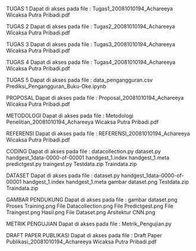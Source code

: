 TUGAS 1
Dapat di akses pada file :
Tugas1_20081010194_Achareeya Wicaksa Putra Pribadi.pdf

TUGAS 2
Dapat di akses pada file :
Tugas2_20081010194_Achareeya Wicaksa Putra Pribadi.pdf

TUGAS 3
Dapat di akses pada file :
Tugas3_20081010194_Achareeya Wicaksa Putra Pribadi.pdf

TUGAS 4
Dapat di akses pada file :
Tugas4_20081010194_Achareeya Wicaksa Putra Pribadi.pdf

TUGAS 5
Dapat di akses pada file :
data_pengangguran.csv
Prediksi_Pengangguran_Buku-Oke.ipynb

PROPOSAL
Dapat di akses pada file :
Proposal_20081010194_Achareeya Wicaksa Putra Pribadi.pdf

METODOLOGI
Dapat di akses pada file :
Metodologi Penelitian_20081010194_Achareeya Wicaksa Putra Pribadi.pdf

REFERENSI
Dapat di akses pada file :
REFERENSI_20081010194_Achareeya Wicaksa Putra Pribadi.pdf

CODING
Dapat di akses pada file :
datacollection.py
dataset.py
handgest_1data-0000-of-00001
handgest_1.index
handgest_1.meta
predictgest.py
traingest.py
Testdata.zip
Traindata.zip

DATASET
Dapat di akses pada file :
dataset.py
handgest_1data-0000-of-00001
handgest_1.index
handgest_1.meta
gambar dataset.png
Testdata.zip
Traindata.zip

GAMBAR PENDUKUNG
Dapat di akses pada file :
gambar dataset.png
Proses Training.png
File Datacollection.png
File Predictgest.png
File Traingest.png
Hasil.png
File Dataset.png
Arsitektur CNN.png


METRIK PENGUJIAN
Dapat di akses pada file :
Metrik_Pengujian.py

DRAFT PAPER PUBLIKASI
Dapat di akses pada file :
Draft Paper Publikasi_20081010194_Achareeya Wicaksa Putra Pribadi.pdf

